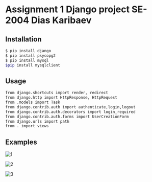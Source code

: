 # Assignment 1 Django project SE-2004 Dias Karibaev

## Installation
```bash
$ pip install django
$ pip install psycopg2
$ pip install mysql
$pip install mysqlclient
```


## Usage
```bash
from django.shortcuts import render, redirect
from django.http import HttpResponse, HttpRequest
from .models import Task
from django.contrib.auth import authenticate,login,logout
from django.contrib.auth.decorators import login_required
from django.contrib.auth.forms import UserCreationForm
from django.urls import path
from . import views
```

## Examples


![1](https://user-images.githubusercontent.com/51242971/150445384-b57e132b-ee2f-47d0-b36c-4160bb9fce3a.jpeg)

![2](https://user-images.githubusercontent.com/51242971/150445391-6d92821a-73c0-49b4-80c7-a632cc0524be.jpeg)

![3](https://user-images.githubusercontent.com/51242971/150445400-6d84c979-01c2-41cd-a999-92815613ffb2.jpeg)


